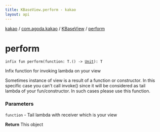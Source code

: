 ```yaml
---
title: KBaseView.perform - kakao
layout: api
---
```


<div class='api-docs-breadcrumbs'><a href="../../index.html">kakao</a> / <a href="../index.html">com.agoda.kakao</a> / <a href="index.html">KBaseView</a> / <a href=".">perform</a></div>

# perform

<div class="signature"><code><span class="keyword">infix</span> <span class="keyword">fun </span><span class="identifier">perform</span><span class="symbol">(</span><span class="parameterName" id="com.agoda.kakao.KBaseView$perform(kotlin.Function1((com.agoda.kakao.KBaseView.T, kotlin.Unit)))/function">function</span><span class="symbol">:</span>&nbsp;<span class="identifier">T</span><span class="symbol">.</span><span class="symbol">(</span><span class="symbol">)</span>&nbsp;<span class="symbol">-&gt;</span>&nbsp;<a href="https://kotlinlang.org/api/latest/jvm/stdlib/kotlin/-unit/index.html"><span class="identifier">Unit</span></a><span class="symbol">)</span><span class="symbol">: </span><span class="identifier">T</span></code></div>

Infix function for invoking lambda on your view

Sometimes instance of view is a result of a function or constructor.
In this specific case you can't call invoke() since it will be considered as
tail lambda of your fun/constructor. In such cases please use this function.

### Parameters

<code>function</code> - Tail lambda with receiver which is your view

**Return**
This object

